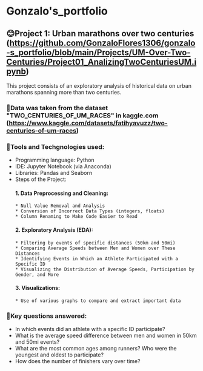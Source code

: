 # Gonzalo's_portfolio

## 😊Project 1: Urban marathons over two centuries (https://github.com/GonzaloFlores1306/gonzalo-s_portfolio/blob/main/Projects/UM-Over-Two-Centuries/Project01_AnalizingTwoCenturiesUM.ipynb)

This project consists of an exploratory analysis of historical data on urban marathons spanning more than two centuries.

### 🦿Data was taken from the dataset "TWO_CENTURIES_OF_UM_RACES" in kaggle.com (https://www.kaggle.com/datasets/fatihyavuzz/two-centuries-of-um-races)
### 🔧Tools and Techgnologies used:
  * Programming language: Python
  * IDE: Jupyter Notebook (via Anaconda)
  * Libraries: Pandas and Seaborn
* Steps of the Project:
  #### 1. Data Preprocessing and Cleaning:
      * Null Value Removal and Analysis
      * Conversion of Incorrect Data Types (integers, floats)
      * Column Renaming to Make Code Easier to Read
  #### 2. Exploratory Analysis (EDA):
      * Filtering by events of specific distances (50km and 50mi)
      * Comparing Average Speeds between Men and Women over These Distances
      * Identifying Events in Which an Athlete Participated with a Specific ID
      * Visualizing the Distribution of Average Speeds, Participation by Gender, and More
  #### 3. Visualizations:
      * Use of various graphs to compare and extract important data
### 🧠Key questions answered:
  * In which events did an athlete with a specific ID participate?
  * What is the average speed difference between men and women in 50km and 50mi events?
  * What are the most common ages among runners? Who were the youngest and oldest to participate?
  * How does the number of finishers vary over time?
